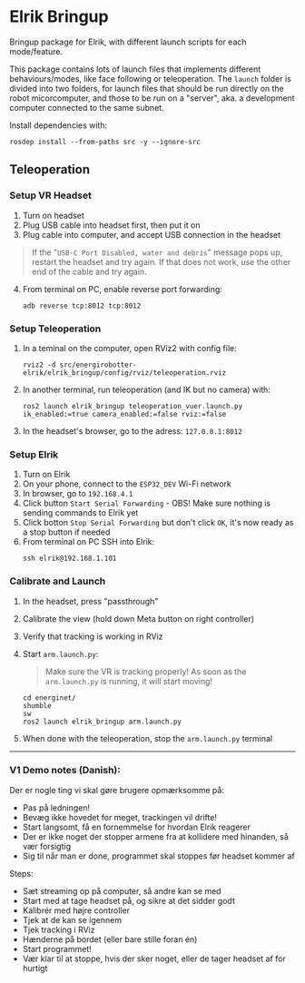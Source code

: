 # Elrik Bringup

Bringup package for Elrik, with different launch scripts for each mode/feature.

This package contains lots of launch files that implements different behaviours/modes, like face following or teleoperation.
The `launch` folder is divided into two folders, for launch files that should be run directly on the robot micorcomputer, and those to be run on a "server", aka. a development computer connected to the same subnet. 

Install dependencies with:

```
rosdep install --from-paths src -y --ignore-src
```

## Teleoperation

### Setup VR Headset

1. Turn on headset
2. Plug USB cable into headset first, then put it on
3. Plug cable into computer, and accept USB connection in the headset
> If the "`USB-C Port Disabled, water and debris`" message pops up, restart the headset and try again. If that does not work, use the other end of the cable and try again.
4. From terminal on PC, enable reverse port forwarding:
   ```
   adb reverse tcp:8012 tcp:8012
   ```


### Setup Teleoperation

1. In a teminal on the computer, open RViz2 with config file:
   ```
   rviz2 -d src/energirobotter-elrik/elrik_bringup/config/rviz/teleoperation.rviz
   ```
2. In another terminal, run teleoperation (and IK but no camera) with:
   ```
   ros2 launch elrik_bringup teleoperation_vuer.launch.py ik_enabled:=true camera_enabled:=false rviz:=false
   ```
3. In the headset's browser, go to the adress: `127.0.0.1:8012`

### Setup Elrik

1. Turn on Elrik
2. On your phone, connect to the `ESP32_DEV` Wi-Fi network
3. In browser, go to `192.168.4.1`
4. Click button `Start Serial Forwarding` - OBS! Make sure nothing is sending commands to Elrik yet
5. Click botton `Stop Serial Forwarding` but don't click `OK`, it's now ready as a stop button if needed
6. From terminal on PC SSH into Elrik:
   ```
   ssh elrik@192.168.1.101
   ```

### Calibrate and Launch

1. In the headset, press "passthrough"
2. Calibrate the view (hold down Meta button on right controller)
3. Verify that tracking is working in RViz
4. Start `arm.launch.py`:
   >Make sure the VR is tracking properly! As soon as the `arm.launch.py` is running, it will start moving!
   ```
   cd energinet/
   shumble
   sw
   ros2 launch elrik_bringup arm.launch.py
   ```
   
5. When done with the teleoperation, stop the `arm.launch.py` terminal

---

### V1 Demo notes (Danish):

Der er nogle ting vi skal gøre brugere opmærksomme på: 
- Pas på ledningen!
- Bevæg ikke hovedet for meget, trackingen vil drifte!
- Start langsomt, få en fornemmelse for hvordan Elrik reagerer
- Der er ikke noget der stopper armene fra at kollidere med hinanden, så vær forsigtig 
- Sig til når man er done, programmet skal stoppes før headset kommer af

Steps: 
- Sæt streaming op på computer, så andre kan se med 
- Start med at tage headset på, og sikre at det sidder godt 
- Kalibrér med højre controller 
- Tjek at de kan se igennem 
- Tjek tracking i RViz 
- Hænderne på bordet (eller bare stille foran én) 
- Start programmet! 
- Vær klar til at stoppe, hvis der sker noget, eller de tager headset af for hurtigt

